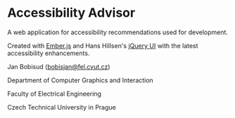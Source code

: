 # Accessibility Advisor

A web application for accessibility recommendations used for development.

Created with [Ember.js](http://emberjs.com) and Hans Hillsen's [jQuery UI](http://hanshillen.github.com/jqtest/) with the latest accessibility enhancements.

Jan Bobisud ([bobisjan@fel.cvut.cz](bobisjan@fel.cvut.cz))

Department of Computer Graphics and Interaction

Faculty of Electrical Engineering

Czech Technical University in Prague